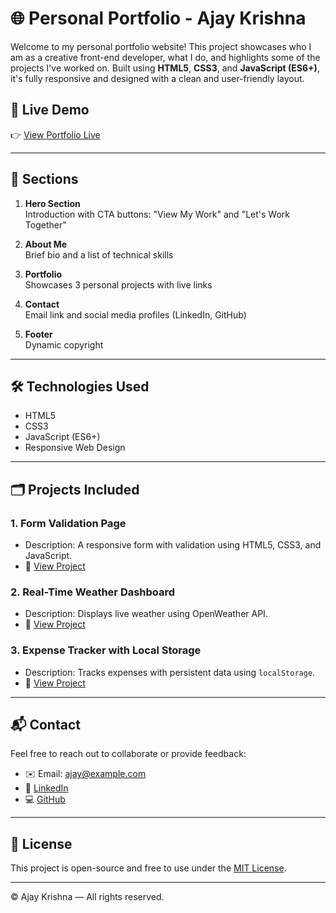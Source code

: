 # 🌐 Personal Portfolio - Ajay Krishna

Welcome to my personal portfolio website! This project showcases who I am as a creative front-end developer, what I do, and highlights some of the projects I've worked on. Built using **HTML5**, **CSS3**, and **JavaScript (ES6+)**, it's fully responsive and designed with a clean and user-friendly layout.

## 🔗 Live Demo

👉 [View Portfolio Live](https://ajaykrishna1404.github.io/)

---

## 🧩 Sections

1. **Hero Section**  
   Introduction with CTA buttons: "View My Work" and "Let's Work Together"

2. **About Me**  
   Brief bio and a list of technical skills

3. **Portfolio**  
   Showcases 3 personal projects with live links

4. **Contact**  
   Email link and social media profiles (LinkedIn, GitHub)

5. **Footer**  
   Dynamic copyright

---

## 🛠 Technologies Used

- HTML5
- CSS3
- JavaScript (ES6+)
- Responsive Web Design

---

## 🗂 Projects Included

### 1. **Form Validation Page**
- Description: A responsive form with validation using HTML5, CSS3, and JavaScript.
- 🔗 [View Project](https://ajaykrishna1404.github.io/Form-Validation-Page-HTML-CSS-JAVASCRIPT/)

### 2. **Real-Time Weather Dashboard**
- Description: Displays live weather using OpenWeather API.
- 🔗 [View Project](https://ajaykrishna1404.github.io/Real-Time-Weather-Dashboard-HTML-CSS-JAVASCRIPT-RESPONSIVE/)

### 3. **Expense Tracker with Local Storage**
- Description: Tracks expenses with persistent data using `localStorage`.
- 🔗 [View Project](https://ajaykrishna1404.github.io/Expense-Tracker-with-Local-Storage/)

---

## 📬 Contact

Feel free to reach out to collaborate or provide feedback:

* ✉️ Email: [ajay@example.com](ajaykrishnaprathipati@gmail.com)
* 🔗 [LinkedIn](https://www.linkedin.com/in/ajaykrishna-prathipati/)
* 💻 [GitHub](https://github.com/ajaykrishna1404)

---

## 📝 License

This project is open-source and free to use under the [MIT License](LICENSE).

---

© Ajay Krishna — All rights reserved.
